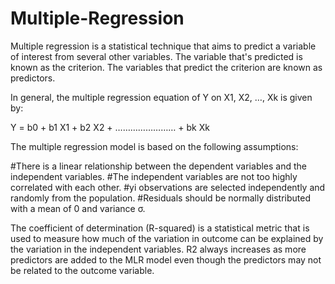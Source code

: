 # Multiple-Regression

Multiple regression is a statistical technique that aims to predict a variable of interest from several other variables. The variable that's predicted is known as the criterion. The variables that predict the criterion are known as predictors.

In general, the multiple regression equation of Y on X1, X2, …, Xk is given by:

Y = b0 + b1 X1 + b2 X2 + …………………… + bk Xk



The multiple regression model is based on the following assumptions:

 #There is a linear relationship between the dependent variables and the independent variables.
 #The independent variables are not too highly correlated with each other.
 #yi observations are selected independently and randomly from the population.
 #Residuals should be normally distributed with a mean of 0 and variance σ.
 
 The coefficient of determination (R-squared) is a statistical metric that is used to measure how much of the variation in outcome can be explained by the variation in the independent variables. R2 always increases as more predictors are added to the MLR model even though the predictors may not be related to the outcome variable.
